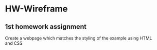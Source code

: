 <h1> HW-Wireframe</h1>
<h2>1st homework assignment</h2>
<p>Create a webpage which matches the styling of the example using HTML and CSS</p>

